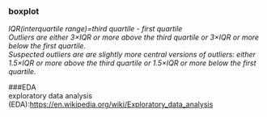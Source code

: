 ### boxplot  
*IQR(interquartile range)=third quartile - first quartile*  
_Outliers are either 3×IQR or more above the third quartile or 3×IQR or more below the first quartile._  
_Suspected outliers are are slightly more central versions of outliers: either 1.5×IQR or more above the third quartile or 1.5×IQR or more below the first quartile._

###EDA  
exploratory data analysis (EDA):https://en.wikipedia.org/wiki/Exploratory_data_analysis  
